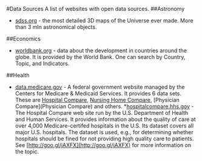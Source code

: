 #Data Sources
A list of websites with open data sources.
##Astronomy
* [sdss.org](http://sdss.org) - the most detailed 3D maps of the Universe ever made. More than 3 mln astronomical objects.

##Economics
* [worldbank.org](http://data.worldbank.org/) - data about the development in countries around the globe. It is provided by the World Bank. One can search by Country, Topic, and Indicators.

##Health
* [data.medicare.gov](https://data.medicare.gov/) - A federal government website managed by the Centers for Medicare & Medicaid Services. It provides 6 data sets. These are [Hospital Compare](https://data.medicare.gov/data/hospital-compare), [Nursing Home Compare](https://data.medicare.gov/data/nursing-home-compare), [Physician Compare](Physician Compare) and others.
*[hospitalcompare.hhs.gov](http://hospitalcompare.hhs.gov) - The Hospital Compare web site run by the U.S. Department of Health and Human Services. It provides information about the quality of care at over 4,000 Medicare-certifed hospitals in the U.S. Its dataset covers all major U.S. hospitals. The dataset is used, e.g., for determining whether hospitals should be fined for not providing high quality care to patients. See [http://goo.gl/jAXFX](http://goo.gl/jAXFX) for more information on the topic.
